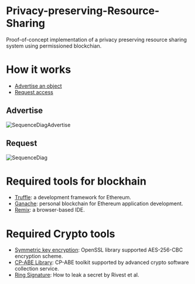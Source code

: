 # Privacy-preserving-Resource-Sharing
Proof-of-concept implementation of a privacy preserving resource sharing system using permissioned blockchian.
# How it works
- [Advertise an object](#advertise)
- [Request access](#request)

## Advertise 
![SequenceDiagAdvertise](https://user-images.githubusercontent.com/75406127/106031414-7cc67180-608c-11eb-82b3-185d7ab2819f.jpg)

## Request 
![SequenceDiag](https://user-images.githubusercontent.com/75406127/106031457-88b23380-608c-11eb-8563-417d3dd1af2f.jpg)

# Required tools for blockhain
- [Truffle](https://www.trufflesuite.com/truffle): a development framework for Ethereum.
- [Ganache](https://www.trufflesuite.com/ganache): personal blockchain for Ethereum application development.
- [Remix](https://remix.ethereum.org/): a browser-based IDE.

# Required Crypto tools
- [Symmetric key encryption](www.openssl.org): OpenSSL library supported AES-256-CBC encryption scheme.
- [CP-ABE Library](http://acsc.cs.utexas.edu/cpabe): CP-ABE toolkit supported by advanced crypto software collection service.
- [Ring Signature](https://en.wikipedia.org/wiki/Ring_signature): How to leak a secret by Rivest et al.
